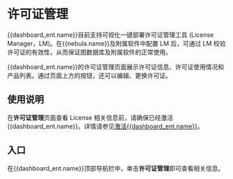 # 许可证管理

{{dashboard_ent.name}}目前支持可视化一键部署许可证管理工具 (License Manager，LM)。在{{nebula.name}}及附属软件中配置 LM 后，可通过 LM 校验许可证的有效性，从而保证图数据库及附属软件的正常使用。

{{dashboard_ent.name}}的许可证管理页面展示许可证信息、许可证使用情况和产品列表。通过页面上方的按钮，还可以编辑、更换许可证。

## 使用说明

在**许可证管理**页面查看 License 相关信息前，请确保已经激活{{dashboard_ent.name}}。详情请参见[激活{{dashboard_ent.name}}](3.connect-dashboard.md)。

## 入口

在{{dashboard_ent.name}}顶部导航栏中，单击**许可证管理**即可查看相关信息。

